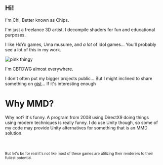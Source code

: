 ## Hi!

I'm Chi, Better known as Chips.

I'm just a freelance 3D artist. I decompile shaders for fun and educational purposes.


I like HoYo games, Uma musume, and *a lot* of idol games... You'll probably see a lot of this in my work.

![pink thingy](https://media.tenor.com/LYYrxHTWs1IAAAAi/haru-urara-haru.gif)

I'm CBTDWG almost everywhere.

I don't often put my bigger projects public... But I might inclined to share something on [gist](https://gist.github.com/Elysia-simp)... If it's interesting enough


# Why MMD?

Why not? It's funny. A program from 2008 using DirectX9 doing things using modern techniques is really funny. I do use Unity though, so some of my code may provide Unity alternatives for something that is an MMD solution. <sub><sub><sub><sub><sub><sub><sub><sub><sub><sub><sub><sub><sub><sub><sub><sub><sub><sub><sub><sub><sub><sub><sub><sub>Making this program my bitch is a life style at this point.</sub></sub></sub></sub></sub></sub></sub></sub></sub></sub></sub></sub></sub></sub></sub></sub></sub></sub></sub></sub></sub></sub></sub></sub>

<sub>But let's be for real it's not like most of these games are utilizing their renderers to their fullest potential.</sub>
